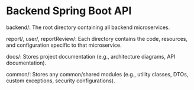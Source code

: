 # Backend Spring Boot API

backend/: The root directory containing all backend microservices.

report/, user/, reportReview/: Each directory contains the code, resources, and configuration specific to that microservice.

docs/: Stores project documentation (e.g., architecture diagrams, API documentation).

common/: Stores any common/shared modules (e.g., utility classes, DTOs, custom exceptions, security configurations).
